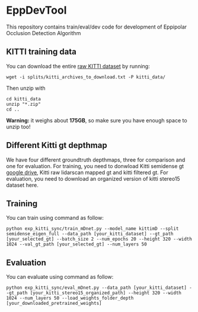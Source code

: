 # EppDevTool
This repository contains train/eval/dev code for development of Eppipolar Occlusion Detection Algorithm

## KITTI training data

You can download the entire [raw KITTI dataset](http://www.cvlibs.net/datasets/kitti/raw_data.php) by running:
```shell
wget -i splits/kitti_archives_to_download.txt -P kitti_data/
```
Then unzip with
```shell
cd kitti_data
unzip "*.zip"
cd ..
```
**Warning:** it weighs about **175GB**, so make sure you have enough space to unzip too!

## Different Kitti gt depthmap
We have four different groundtruth depthmaps, three for comparison and one for evaluation.
For training, you need to donwload Kitti semidense gt [google drive](https://drive.google.com/file/d/1sRUCkcKPXVhyBWHhe2qVCYBkVi8RsE6I/view?usp=sharing), Kitti raw lidarscan mapped gt and kitti filtered gt.
For evaluation, you need to download an organized version of kitti stereo15 dataset here.

## Training
You can train using command as follow:
```Shell
python exp_kitti_sync/train_mDnet.py --model_name kittimD --split semidense_eigen_full --data_path [your_kitti_dataset] --gt_path [your_selected_gt] --batch_size 2 --num_epochs 20 --height 320 --width 1024 --val_gt_path [your_selected_gt] --num_layers 50
```

## Evaluation
You can evaluate using command as follow:
```Shell
python exp_kitti_sync/eval_mDnet.py --data_path [your_kitti_dataset] --gt_path [your_kitti_stereo15_organized_path] --height 320 --width 1024 --num_layers 50 --load_weights_folder_depth [your_downloaded_pretrained_weights]
```

